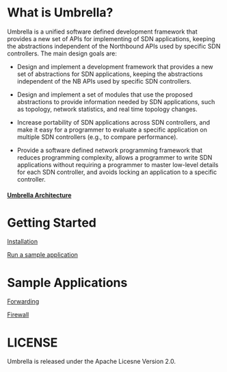 # What is Umbrella? 

Umbrella is a unified software defined development framework that provides  a new set of APIs for implementing of SDN applications, keeping the abstractions independent of the Northbound APIs used by specific SDN controllers. The main design goals are: 

* Design and implement a development framework that provides a new set of abstractions for SDN applications, keeping the abstractions independent of the NB APIs used by specific SDN controllers.

* Design and implement a set of modules that use the proposed abstractions to provide information needed by SDN applications, such as topology, network statistics, and real time topology changes.
    
* Increase portability of SDN applications across SDN controllers, and make it easy for a programmer to evaluate a specific application on multiple SDN controllers (e.g., to compare performance).
    
* Provide a software defined network programming framework that reduces programming complexity, allows a programmer to write SDN applications without requiring a programmer to master low-level details for each SDN controller, and avoids locking an application to a specific controller.

#### [Umbrella Architecture](http://umbrella.readthedocs.io/en/latest/overview.html)


# Getting Started

[Installation](http://umbrella.readthedocs.io/en/latest/getting_started.html#installation)

[Run a sample application](http://umbrella.readthedocs.io/en/latest/getting_started.html#run-a-sample-application)


# Sample Applications

[Forwarding](http://umbrella.readthedocs.io/en/latest/forwarding.html)

[Firewall](http://umbrella.readthedocs.io/en/latest/firewall.html)








# LICENSE 
Umbrella is released under the Apache Licesne Version 2.0. 
